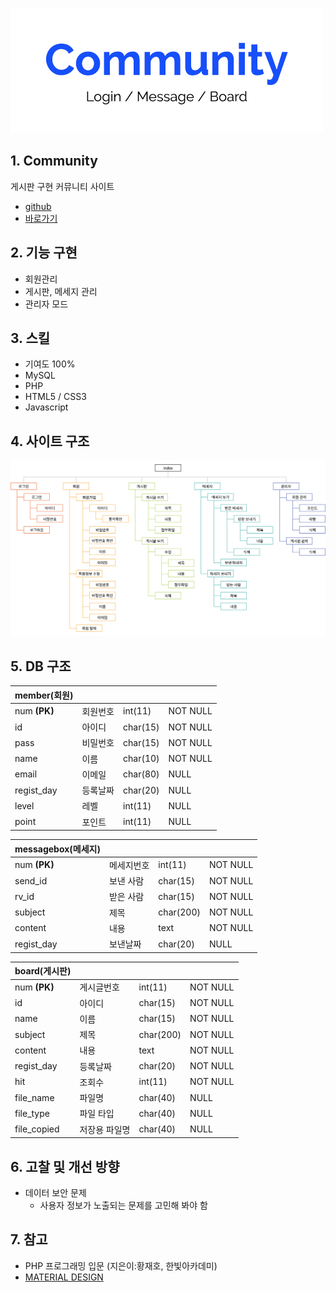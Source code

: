 ![logo_php](/portfolio/php/logo_php.jpg)

## 1. Community
게시판 구현 커뮤니티 사이트
* [github](https://github.com/pic22ti/pic22ti.github.io/tree/master/portfolio/php)
* [바로가기](http://pic22ti.dothome.co.kr/mysite/php/index.php)

## 2. 기능 구현
* 회원관리
* 게시판, 메세지 관리
* 관리자 모드

## 3. 스킬
* 기여도 100%
* MySQL
* PHP
* HTML5 / CSS3
* Javascript

## 4. 사이트 구조
![sitemap_php](/portfolio/php/sitemap_php.jpg)

## 5. DB 구조
|member(회원)||||
|------|---|---|---|
|num **(PK)**|회원번호|int(11)|NOT NULL|
|id|아이디|char(15)|NOT NULL|
|pass|비밀번호|char(15)|NOT NULL|
|name|이름|char(10)|NOT NULL|
|email|이메일|char(80)|NULL|
|regist_day|등록날짜|char(20)|NULL|
|level|레벨|int(11)|NULL|
|point|포인트|int(11)|NULL|

|messagebox(메세지)||||
|------|---|---|---|
|num **(PK)**|메세지번호|int(11)|NOT NULL|
|send_id|보낸 사람|char(15)|NOT NULL|
|rv_id|받은 사람|char(15)|NOT NULL|
|subject|제목|char(200)|NOT NULL|
|content|내용|text|NOT NULL|
|regist_day|보낸날짜|char(20)|NULL|

|board(게시판)||||
|------|------|---|---|
|num **(PK)**|게시글번호|int(11)|NOT NULL|
|id|아이디|char(15)|NOT NULL|
|name|이름|char(15)|NOT NULL|
|subject|제목|char(200)|NOT NULL|
|content|내용|text|NOT NULL|
|regist_day|등록날짜|char(20)|NOT NULL|
|hit|조회수|int(11)|NOT NULL|
|file_name|파일명|char(40)|NULL|
|file_type|파일 타입|char(40)|NULL|
|file_copied|저장용 파일명|char(40)|NULL|

## 6. 고찰 및 개선 방향
* 데이터 보안 문제
  - 사용자 정보가 노출되는 문제를 고민해 봐야 함

## 7. 참고
* PHP 프로그래밍 입문 (지은이:황재호, 한빛아카데미)
* [MATERIAL DESIGN](https://material.io/resources/icons/?style=baseline)
